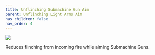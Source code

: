 ```yaml
---
title: Unflinching Submachine Gun Aim
parent: Unflinching Light Arms Aim
has_children: false
nav_order: 4
---
```


![](https://bungie.net/common/destiny2_content/icons/d5d380f09f110528147649fce303086d.png)

Reduces flinching from incoming fire while aiming Submachine Guns.
